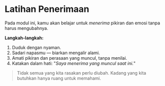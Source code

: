 # Latihan Penerimaan

Pada modul ini, kamu akan belajar untuk _menerima_ pikiran dan emosi
tanpa harus mengubahnya.

**Langkah-langkah:**

1. Duduk dengan nyaman.
2. Sadari napasmu — biarkan mengalir alami.
3. Amati pikiran dan perasaan yang muncul, tanpa menilai.
4. Katakan dalam hati: "_Saya menerima yang muncul saat ini._"

> Tidak semua yang kita rasakan perlu diubah. Kadang yang kita butuhkan
> hanya ruang untuk memahami.
